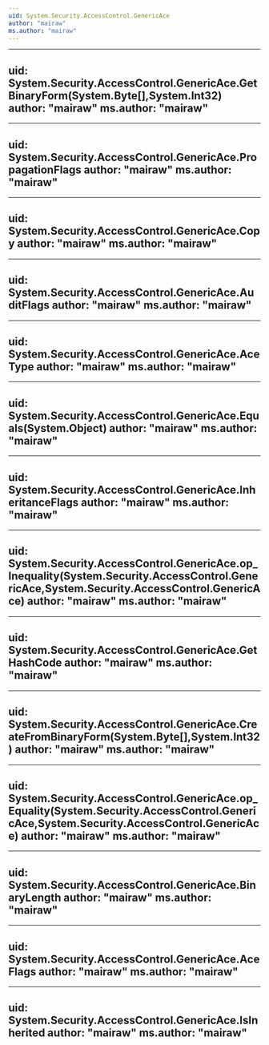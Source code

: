 ```yaml
---
uid: System.Security.AccessControl.GenericAce
author: "mairaw"
ms.author: "mairaw"
---
```


---
uid: System.Security.AccessControl.GenericAce.GetBinaryForm(System.Byte[],System.Int32)
author: "mairaw"
ms.author: "mairaw"
---

---
uid: System.Security.AccessControl.GenericAce.PropagationFlags
author: "mairaw"
ms.author: "mairaw"
---

---
uid: System.Security.AccessControl.GenericAce.Copy
author: "mairaw"
ms.author: "mairaw"
---

---
uid: System.Security.AccessControl.GenericAce.AuditFlags
author: "mairaw"
ms.author: "mairaw"
---

---
uid: System.Security.AccessControl.GenericAce.AceType
author: "mairaw"
ms.author: "mairaw"
---

---
uid: System.Security.AccessControl.GenericAce.Equals(System.Object)
author: "mairaw"
ms.author: "mairaw"
---

---
uid: System.Security.AccessControl.GenericAce.InheritanceFlags
author: "mairaw"
ms.author: "mairaw"
---

---
uid: System.Security.AccessControl.GenericAce.op_Inequality(System.Security.AccessControl.GenericAce,System.Security.AccessControl.GenericAce)
author: "mairaw"
ms.author: "mairaw"
---

---
uid: System.Security.AccessControl.GenericAce.GetHashCode
author: "mairaw"
ms.author: "mairaw"
---

---
uid: System.Security.AccessControl.GenericAce.CreateFromBinaryForm(System.Byte[],System.Int32)
author: "mairaw"
ms.author: "mairaw"
---

---
uid: System.Security.AccessControl.GenericAce.op_Equality(System.Security.AccessControl.GenericAce,System.Security.AccessControl.GenericAce)
author: "mairaw"
ms.author: "mairaw"
---

---
uid: System.Security.AccessControl.GenericAce.BinaryLength
author: "mairaw"
ms.author: "mairaw"
---

---
uid: System.Security.AccessControl.GenericAce.AceFlags
author: "mairaw"
ms.author: "mairaw"
---

---
uid: System.Security.AccessControl.GenericAce.IsInherited
author: "mairaw"
ms.author: "mairaw"
---
